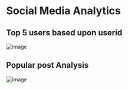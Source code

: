 # Social Media Analytics
## Top 5 users based upon userid

![image](https://github.com/user-attachments/assets/0f9d825e-eaaf-4157-8a3a-92f5fa91aeca)

## Popular post Analysis
![image](https://github.com/user-attachments/assets/b29e79eb-515a-4bea-8663-dfdd71bdc5fe)

